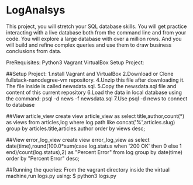 # LogAnalsys
This project, you will stretch your SQL database skills. You will get practice interacting with a live database both from the command line and from your code. You will explore a large database with over a million rows. And you will build and refine complex queries and use them to draw business conclusions from data.


PreRequisites:
Python3
Vagrant
VirtualBox
Setup Project:


##Setup Project:
1.nstall Vagrant and VirtualBox
2.Download or Clone fullstack-nanodegree-vm repository.
4.Unzip this file after downloading it. The file inside is called newsdata.sql.
5.Copy the newsdata.sql file and content of this current repository
6.Load the data in local database using the command:
psql -d news -f newsdata.sql
7.Use psql -d news to connect to database

##View article_view
create view article_view as select title,author,count(*) as views from articles,log where
log.path like concat('%',articles.slug) group by articles.title,articles.author
order by views desc;

##View error_log_view
create view error_log_view as select date(time),round(100.0*sum(case log.status when '200 OK'
then 0 else 1 end)/count(log.status),2) as "Percent Error" from log group by date(time)
order by "Percent Error" desc;

##Running the queries:
 From the vagrant directory inside the virtual machine,run logs.py using:
 $ python3 logs.py
